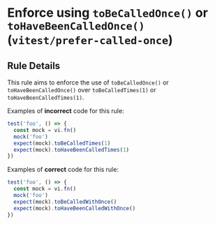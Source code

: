# Enforce using `toBeCalledOnce()` or `toHaveBeenCalledOnce()` (`vitest/prefer-called-once`)



## Rule Details

This rule aims to enforce the use of `toBeCalledOnce()` or `toHaveBeenCalledOnce()` over `toBeCalledTimes(1)` or `toHaveBeenCalledTimes(1)`.

Examples of **incorrect** code for this rule:

```ts
test('foo', () => {
  const mock = vi.fn()
  mock('foo')
  expect(mock).toBeCalledTimes(1)
  expect(mock).toHaveBeenCalledTimes(1)
})
```

Examples of **correct** code for this rule:

```ts
test('foo', () => {
  const mock = vi.fn()
  mock('foo')
  expect(mock).toBeCalledWithOnce()
  expect(mock).toHaveBeenCalledWithOnce()
})
```
